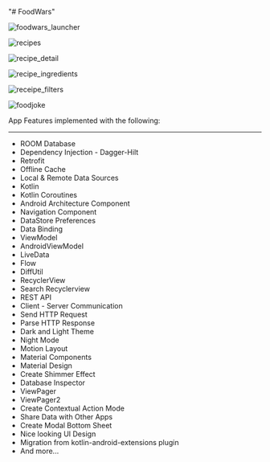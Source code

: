 "# FoodWars" 

![foodwars_launcher](https://user-images.githubusercontent.com/92330080/141214754-f4f3b9c4-0e8c-4539-a931-f347ddd9ede3.PNG)

![recipes](https://user-images.githubusercontent.com/92330080/141214795-32d524a4-df64-4c33-9acc-9f03621388b6.PNG)

![recipe_detail](https://user-images.githubusercontent.com/92330080/141214816-1c28e199-1ce4-45bd-98de-9e009fa69ad7.PNG)

![recipe_ingredients](https://user-images.githubusercontent.com/92330080/141214827-0ba09040-9177-4d5a-b129-7e66b86509d8.PNG)

![receipe_filters](https://user-images.githubusercontent.com/92330080/141214835-190a9f21-b6c0-4829-8403-f2385a971eb9.PNG)

![foodjoke](https://user-images.githubusercontent.com/92330080/141214855-05a7a2e7-513e-45fe-81de-3fe44df80d72.PNG)



App Features implemented with the following:

-----------------------------------------------------

- ROOM Database
- Dependency Injection - Dagger-Hilt
- Retrofit
- Offline Cache
- Local & Remote Data Sources
- Kotlin
- Kotlin Coroutines
- Android Architecture Component
- Navigation Component
- DataStore Preferences
- Data Binding
- ViewModel
- AndroidViewModel
- LiveData
- Flow
- DiffUtil
- RecyclerView
- Search Recyclerview
- REST API
- Client - Server Communication
- Send HTTP Request
- Parse HTTP Response
- Dark and Light Theme
- Night Mode
- Motion Layout
- Material Components
- Material Design
- Create Shimmer Effect
- Database Inspector
- ViewPager
- ViewPager2
- Create Contextual Action Mode
- Share Data with Other Apps
- Create Modal Bottom Sheet
- Nice looking UI Design
- Migration from kotlin-android-extensions plugin
- And more...
